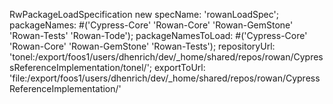 RwPackageLoadSpecification new
    specName: 'rowanLoadSpec';
    packageNames:
        #('Cypress-Core' 'Rowan-Core' 'Rowan-GemStone' 'Rowan-Tests' 'Rowan-Tode');
    packageNamesToLoad:
        #('Cypress-Core' 'Rowan-Core' 'Rowan-GemStone' 'Rowan-Tests');
    repositoryUrl:
        'tonel:/export/foos1/users/dhenrich/dev/_home/shared/repos/rowan/CypressReferenceImplementation/tonel/';
    exportToUrl:
        'file:/export/foos1/users/dhenrich/dev/_home/shared/repos/rowan/CypressReferenceImplementation/'